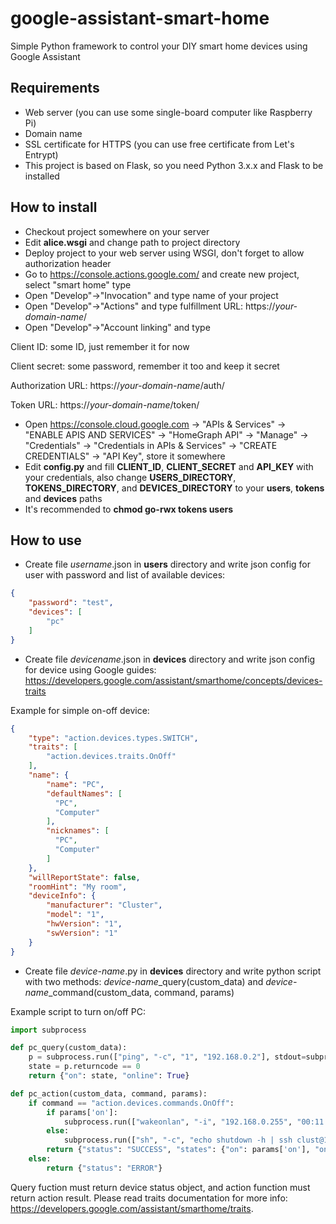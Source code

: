 # google-assistant-smart-home
Simple Python framework to control your DIY smart home devices using Google Assistant

## Requirements
* Web server (you can use some single-board computer like Raspberry Pi)
* Domain name
* SSL certificate for HTTPS (you can use free certificate from Let's Entrypt)
* This project is based on Flask, so you need Python 3.x.x and Flask to be installed

## How to install
* Checkout project somewhere on your server
* Edit __alice.wsgi__ and change path to project directory
* Deploy project to your web server using WSGI, don't forget to allow authorization header
* Go to https://console.actions.google.com/ and create new project, select "smart home" type
* Open "Develop"->"Invocation" and type name of your project
* Open "Develop"->"Actions" and type fulfillment URL: https://_your-domain-name_/
* Open "Develop"->"Account linking" and type

Client ID: some ID, just remember it for now

Client secret: some password, remember it too and keep it secret

Authorization URL: https://_your-domain-name_/auth/

Token URL: https://_your-domain-name_/token/

* Open https://console.cloud.google.com -> "APIs & Services" -> "ENABLE APIS AND SERVICES" -> "HomeGraph API" -> "Manage" -> "Credentials" -> "Credentials in APIs & Services" -> "CREATE CREDENTIALS" -> "API Key", store it somewhere
* Edit __config.py__ and fill __CLIENT_ID__, __CLIENT_SECRET__ and __API_KEY__ with your credentials, also change __USERS_DIRECTORY__, __TOKENS_DIRECTORY__, and __DEVICES_DIRECTORY__ to your __users__, __tokens__ and __devices__ paths
* It's recommended to __chmod go-rwx tokens users__

## How to use
* Create file _username_.json in __users__ directory and write json config for user with password and list of available devices:
```json
{
    "password": "test",
    "devices": [
        "pc"
    ]
}
```

* Create file _devicename_.json in __devices__ directory and write json config for device using Google guides: https://developers.google.com/assistant/smarthome/concepts/devices-traits

Example for simple on-off device:
```json
{
    "type": "action.devices.types.SWITCH",
    "traits": [
        "action.devices.traits.OnOff"
    ],
    "name": {
        "name": "PC",
        "defaultNames": [
          "PC",
          "Computer"
        ],
        "nicknames": [
          "PC",
          "Computer"
        ]
    },
    "willReportState": false,
    "roomHint": "My room",
    "deviceInfo": {
        "manufacturer": "Cluster",
        "model": "1",
        "hwVersion": "1",
        "swVersion": "1"
    }
}
```
* Create file _device-name_.py in __devices__ directory and write python script with two methods: *device-name*_query(custom_data) and *device-name*_command(custom_data, command, params)

Example script to turn on/off PC:
```python
import subprocess

def pc_query(custom_data):
    p = subprocess.run(["ping", "-c", "1", "192.168.0.2"], stdout=subprocess.PIPE)
    state = p.returncode == 0
    return {"on": state, "online": True}

def pc_action(custom_data, command, params):
    if command == "action.devices.commands.OnOff":
        if params['on']:
            subprocess.run(["wakeonlan", "-i", "192.168.0.255", "00:11:22:33:44:55"])
        else:
            subprocess.run(["sh", "-c", "echo shutdown -h | ssh clust@192.168.0.2"])
        return {"status": "SUCCESS", "states": {"on": params['on'], "online": True}}
    else:
        return {"status": "ERROR"}

```
Query fuction must return device status object, and action function must return action result. Please read traits documentation for more info: https://developers.google.com/assistant/smarthome/traits.
